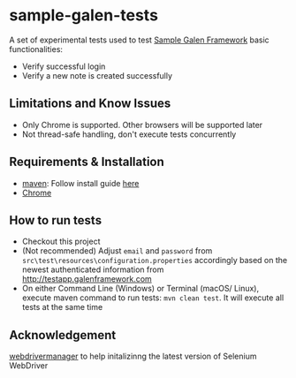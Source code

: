 # sample-galen-tests
A set of experimental tests used to test [Sample Galen Framework](http://testapp.galenframework.com) basic functionalities:
- Verify successful login
- Verify a new note is created successfully

## Limitations and Know Issues
- Only Chrome is supported. Other browsers will be supported later
- Not thread-safe handling, don't execute tests concurrently

## Requirements & Installation
- [maven](https://maven.apache.org/): Follow install guide [here](https://maven.apache.org/install.html)
- [Chrome](https://www.google.com/chrome/)

## How to run tests
- Checkout this project
- (Not recommended) Adjust `email` and `password` from  `src\test\resources\configuration.properties` accordingly based on the newest authenticated information from http://testapp.galenframework.com
- On either Command Line (Windows) or Terminal (macOS/ Linux), execute maven command to run tests: `mvn clean test`. It will execute all tests at the same time

## Acknowledgement
[webdrivermanager](https://github.com/bonigarcia/webdrivermanager) to help initalizinng the latest version of Selenium WebDriver
